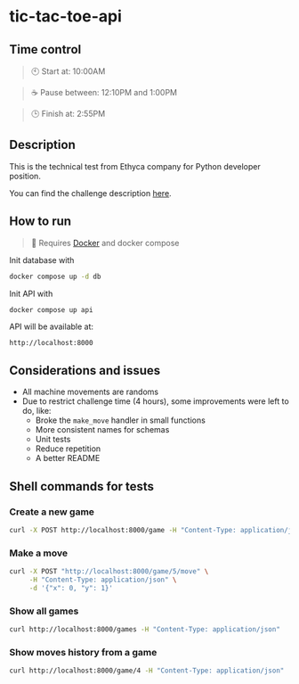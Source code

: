 # tic-tac-toe-api

## Time control

> :clock10: Start at: 10:00AM

> ☕ Pause between: 12:10PM and 1:00PM

> 🕒 Finish at: 2:55PM

## Description

This is the technical test from Ethyca company for Python developer position.

You can find the challenge description [here](https://github.com/ethyca/python-takehome-2).

## How to run

> 🐳 Requires [Docker](https://www.docker.com/products/docker-desktop/) and docker compose

Init database with

```sh
docker compose up -d db
```

Init API with

```sh
docker compose up api
```

API will be available at:

`http://localhost:8000`

## Considerations and issues

- All machine movements are randoms
- Due to restrict challenge time (4 hours), some improvements were left to do, like:
  - Broke the `make_move` handler in small functions
  - More consistent names for schemas
  - Unit tests
  - Reduce repetition
  - A better README

## Shell commands for tests

### Create a new game

```sh
curl -X POST http://localhost:8000/game -H "Content-Type: application/json" -d '{}'
```

### Make a move

```sh
curl -X POST "http://localhost:8000/game/5/move" \
     -H "Content-Type: application/json" \
     -d '{"x": 0, "y": 1}'
```

### Show all games

```sh
curl http://localhost:8000/games -H "Content-Type: application/json"
```

### Show moves history from a game

```sh
curl http://localhost:8000/game/4 -H "Content-Type: application/json"
```
